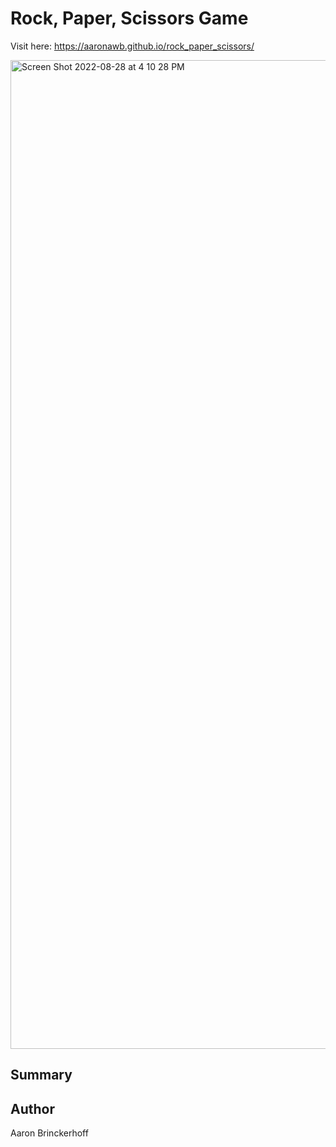# Rock, Paper, Scissors Game

Visit here: https://aaronawb.github.io/rock_paper_scissors/

<img width="1582" alt="Screen Shot 2022-08-28 at 4 10 28 PM" src="https://user-images.githubusercontent.com/108595340/187098599-51454f97-5edb-494e-adef-bf9b2fec336a.png">

## Summary

## Author

Aaron Brinckerhoff